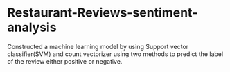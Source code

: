 # Restaurant-Reviews-sentiment-analysis

Constructed a machine learning model by using Support vector classifier(SVM) and count vectorizer using
two methods to predict the label of the review either positive or negative.
